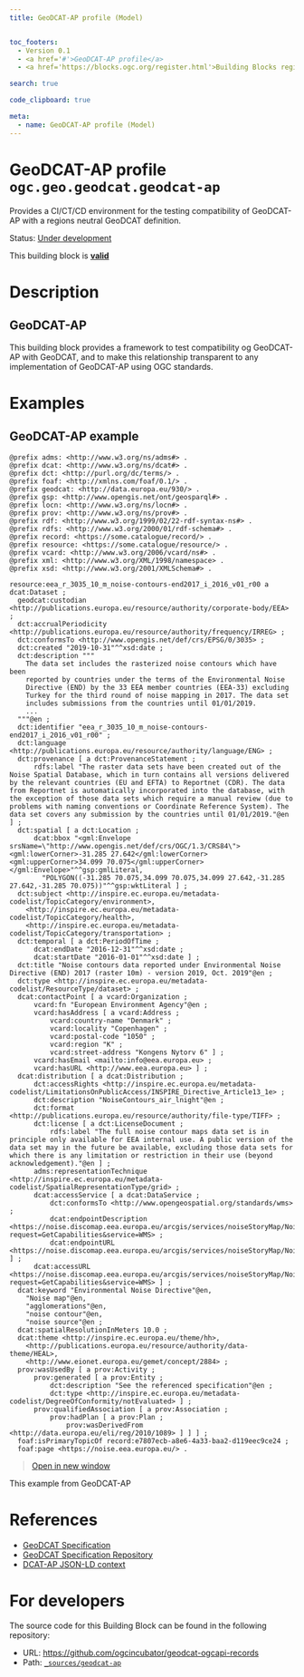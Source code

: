 ```yaml
---
title: GeoDCAT-AP profile (Model)


toc_footers:
  - Version 0.1
  - <a href='#'>GeoDCAT-AP profile</a>
  - <a href='https://blocks.ogc.org/register.html'>Building Blocks register</a>

search: true

code_clipboard: true

meta:
  - name: GeoDCAT-AP profile (Model)
---
```



# GeoDCAT-AP profile `ogc.geo.geodcat.geodcat-ap`

Provides a CI/CT/CD environment for the testing compatibility of GeoDCAT-AP with a regions neutral GeoDCAT definition.

<p class="status">
    <span data-rainbow-uri="http://www.opengis.net/def/status">Status</span>:
    <a href="http://www.opengis.net/def/status/under-development" target="_blank" data-rainbow-uri>Under development</a>
</p>

<aside class="success">
This building block is <strong><a href="https://github.com/ogcincubator/geodcat-ogcapi-records/blob/master/build/tests/geo/geodcat/geodcat-ap/" target="_blank">valid</a></strong>
</aside>

# Description

## GeoDCAT-AP 

This building block provides a framework to test compatibility og GeoDCAT-AP with GeoDCAT, and to make this relationship transparent to any implementation of GeoDCAT-AP using OGC standards.

# Examples

## GeoDCAT-AP example



```turtle
@prefix adms: <http://www.w3.org/ns/adms#> .
@prefix dcat: <http://www.w3.org/ns/dcat#> .
@prefix dct: <http://purl.org/dc/terms/> .
@prefix foaf: <http://xmlns.com/foaf/0.1/> .
@prefix geodcat: <http://data.europa.eu/930/> .
@prefix gsp: <http://www.opengis.net/ont/geosparql#> .
@prefix locn: <http://www.w3.org/ns/locn#> .
@prefix prov: <http://www.w3.org/ns/prov#> .
@prefix rdf: <http://www.w3.org/1999/02/22-rdf-syntax-ns#> .
@prefix rdfs: <http://www.w3.org/2000/01/rdf-schema#> .
@prefix record: <https://some.catalogue/record/> .
@prefix resource: <https://some.catalogue/resource/> .
@prefix vcard: <http://www.w3.org/2006/vcard/ns#> .
@prefix xml: <http://www.w3.org/XML/1998/namespace> .
@prefix xsd: <http://www.w3.org/2001/XMLSchema#> .

resource:eea_r_3035_10_m_noise-contours-end2017_i_2016_v01_r00 a dcat:Dataset ;
  geodcat:custodian <http://publications.europa.eu/resource/authority/corporate-body/EEA> ;
  dct:accrualPeriodicity <http://publications.europa.eu/resource/authority/frequency/IRREG> ;
  dct:conformsTo <http://www.opengis.net/def/crs/EPSG/0/3035> ;
  dct:created "2019-10-31"^^xsd:date ;
  dct:description """
    The data set includes the rasterized noise contours which have been
    reported by countries under the terms of the Environmental Noise
    Directive (END) by the 33 EEA member countries (EEA-33) excluding
    Turkey for the third round of noise mapping in 2017. The data set
    includes submissions from the countries until 01/01/2019.
    ...
  """@en ;
  dct:identifier "eea_r_3035_10_m_noise-contours-end2017_i_2016_v01_r00" ;
  dct:language <http://publications.europa.eu/resource/authority/language/ENG> ;
  dct:provenance [ a dct:ProvenanceStatement ;
      rdfs:label "The raster data sets have been created out of the Noise Spatial Database, which in turn contains all versions delivered by the relevant countries (EU and EFTA) to Reportnet (CDR). The data from Reportnet is automatically incorporated into the database, with the exception of those data sets which require a manual review (due to problems with naming conventions or Coordinate Reference System). The data set covers any submission by the countries until 01/01/2019."@en ] ;
  dct:spatial [ a dct:Location ;
      dcat:bbox "<gml:Envelope srsName=\"http://www.opengis.net/def/crs/OGC/1.3/CRS84\"><gml:lowerCorner>-31.285 27.642</gml:lowerCorner><gml:upperCorner>34.099 70.075</gml:upperCorner></gml:Envelope>"^^gsp:gmlLiteral,
        "POLYGON((-31.285 70.075,34.099 70.075,34.099 27.642,-31.285 27.642,-31.285 70.075))"^^gsp:wktLiteral ] ;
  dct:subject <http://inspire.ec.europa.eu/metadata-codelist/TopicCategory/environment>,
    <http://inspire.ec.europa.eu/metadata-codelist/TopicCategory/health>,
    <http://inspire.ec.europa.eu/metadata-codelist/TopicCategory/transportation> ;
  dct:temporal [ a dct:PeriodOfTime ;
      dcat:endDate "2016-12-31"^^xsd:date ;
      dcat:startDate "2016-01-01"^^xsd:date ] ;
  dct:title "Noise contours data reported under Environmental Noise Directive (END) 2017 (raster 10m) - version 2019, Oct. 2019"@en ;
  dct:type <http://inspire.ec.europa.eu/metadata-codelist/ResourceType/dataset> ;
  dcat:contactPoint [ a vcard:Organization ;
      vcard:fn "European Environment Agency"@en ;
      vcard:hasAddress [ a vcard:Address ;
          vcard:country-name "Denmark" ;
          vcard:locality "Copenhagen" ;
          vcard:postal-code "1050" ;
          vcard:region "K" ;
          vcard:street-address "Kongens Nytorv 6" ] ;
      vcard:hasEmail <mailto:info@eea.europa.eu> ;
      vcard:hasURL <http://www.eea.europa.eu> ] ;
  dcat:distribution [ a dcat:Distribution ;
      dct:accessRights <http://inspire.ec.europa.eu/metadata-codelist/LimitationsOnPublicAccess/INSPIRE_Directive_Article13_1e> ;
      dct:description "NoiseContours_air_lnight"@en ;
      dct:format <http://publications.europa.eu/resource/authority/file-type/TIFF> ;
      dct:license [ a dct:LicenseDocument ;
          rdfs:label "The full noise contour maps data set is in principle only available for EEA internal use. A public version of the data set may in the future be available, excluding those data sets for which there is any limitation or restriction in their use (beyond acknowledgement)."@en ] ;
      adms:representationTechnique <http://inspire.ec.europa.eu/metadata-codelist/SpatialRepresentationType/grid> ;
      dcat:accessService [ a dcat:DataService ;
          dct:conformsTo <http://www.opengeospatial.org/standards/wms> ;
          dcat:endpointDescription <https://noise.discomap.eea.europa.eu/arcgis/services/noiseStoryMap/NoiseContours_air_lnight/ImageServer/WMSServer?request=GetCapabilities&service=WMS> ;
          dcat:endpointURL <https://noise.discomap.eea.europa.eu/arcgis/services/noiseStoryMap/NoiseContours_air_lnight/ImageServer/WMSServer> ] ;
      dcat:accessURL <https://noise.discomap.eea.europa.eu/arcgis/services/noiseStoryMap/NoiseContours_air_lnight/ImageServer/WMSServer?request=GetCapabilities&service=WMS> ] ;
  dcat:keyword "Environmental Noise Directive"@en,
    "Noise map"@en,
    "agglomerations"@en,
    "noise contour"@en,
    "noise source"@en ;
  dcat:spatialResolutionInMeters 10.0 ;
  dcat:theme <http://inspire.ec.europa.eu/theme/hh>,
    <http://publications.europa.eu/resource/authority/data-theme/HEAL>,
    <http://www.eionet.europa.eu/gemet/concept/2884> ;
  prov:wasUsedBy [ a prov:Activity ;
      prov:generated [ a prov:Entity ;
          dct:description "See the referenced specification"@en ;
          dct:type <http://inspire.ec.europa.eu/metadata-codelist/DegreeOfConformity/notEvaluated> ] ;
      prov:qualifiedAssociation [ a prov:Association ;
          prov:hadPlan [ a prov:Plan ;
              prov:wasDerivedFrom <http://data.europa.eu/eli/reg/2010/1089> ] ] ] ;
  foaf:isPrimaryTopicOf record:e7807ecb-a8e6-4a33-baa2-d119eec9ce24 ;
  foaf:page <https://noise.eea.europa.eu/> .

```

<blockquote class="lang-specific turtle">
  <p class="example-links">
    <a target="_blank" href="https://ogcincubator.github.io/geodcat-ogcapi-records/build/tests/geo/geodcat/geodcat-ap/example_1_1.ttl">Open in new window</a>
</blockquote>


This example from GeoDCAT-AP

# References

* [GeoDCAT Specification](http://www.opengis.net/def/metamodel/profiles/geodcat)
* [GeoDCAT Specification Repository](https://github.com/opengeospatial/GeoDCAT-SWG)
* [DCAT-AP JSON-LD context](https://semiceu.github.io/DCAT-AP/releases/3.0.0/context/dcat-ap.jsonld)

# For developers

The source code for this Building Block can be found in the following repository:

* URL: <a href="https://github.com/ogcincubator/geodcat-ogcapi-records" target="_blank">https://github.com/ogcincubator/geodcat-ogcapi-records</a>
* Path:
<code><a href="https://github.com/ogcincubator/geodcat-ogcapi-records/blob/HEAD/_sources/geodcat-ap" target="_blank">_sources/geodcat-ap</a></code>


